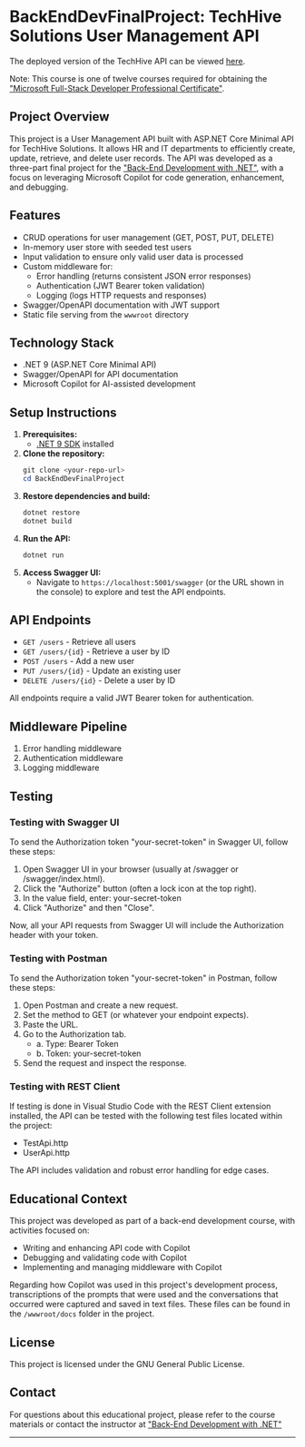 # BackEndDevFinalProject: TechHive Solutions User Management API

The deployed version of the TechHive API can be viewed <a href="https://dev.dotnetmurf.net/BackEndFinalProject/" target="_blank">here</a>.

Note: This course is one of twelve courses required for obtaining the <a href="https://www.coursera.org/professional-certificates/microsoft-full-stack-developer" target="_blank">"Microsoft Full-Stack Developer Professional Certificate"</a>.

## Project Overview
This project is a User Management API built with ASP.NET Core Minimal API for TechHive Solutions. It allows HR and IT departments to efficiently create, update, retrieve, and delete user records. The API was developed as a three-part final project for the <a href="https://www.coursera.org/learn/back-end-development-with-dotnet?specialization=microsoft-full-stack-developer" target="_blank">"Back-End Development with .NET"</a>, with a focus on leveraging Microsoft Copilot for code generation, enhancement, and debugging.

## Features
- CRUD operations for user management (GET, POST, PUT, DELETE)
- In-memory user store with seeded test users
- Input validation to ensure only valid user data is processed
- Custom middleware for:
  - Error handling (returns consistent JSON error responses)
  - Authentication (JWT Bearer token validation)
  - Logging (logs HTTP requests and responses)
- Swagger/OpenAPI documentation with JWT support
- Static file serving from the `wwwroot` directory

## Technology Stack
- .NET 9 (ASP.NET Core Minimal API)
- Swagger/OpenAPI for API documentation
- Microsoft Copilot for AI-assisted development

## Setup Instructions
1. **Prerequisites:**
   - [.NET 9 SDK](https://dotnet.microsoft.com/download) installed
2. **Clone the repository:**
   ```powershell
   git clone <your-repo-url>
   cd BackEndDevFinalProject
   ```
3. **Restore dependencies and build:**
   ```powershell
   dotnet restore
   dotnet build
   ```
4. **Run the API:**
   ```powershell
   dotnet run
   ```
5. **Access Swagger UI:**
   - Navigate to `https://localhost:5001/swagger` (or the URL shown in the console) to explore and test the API endpoints.

## API Endpoints
- `GET /users` - Retrieve all users
- `GET /users/{id}` - Retrieve a user by ID
- `POST /users` - Add a new user
- `PUT /users/{id}` - Update an existing user
- `DELETE /users/{id}` - Delete a user by ID

All endpoints require a valid JWT Bearer token for authentication.

## Middleware Pipeline
1. Error handling middleware
2. Authentication middleware
3. Logging middleware

## Testing

### Testing with Swagger UI

To send the Authorization token "your-secret-token" in Swagger UI, follow these steps:

1. Open Swagger UI in your browser (usually at /swagger or /swagger/index.html).
2. Click the "Authorize" button (often a lock icon at the top right).
3. In the value field, enter: your-secret-token
4. Click "Authorize" and then "Close".

Now, all your API requests from Swagger UI will include the Authorization header with your token.

### Testing with Postman

To send the Authorization token "your-secret-token" in Postman, follow these steps:

1. Open Postman and create a new request.
2. Set the method to GET (or whatever your endpoint expects).
3. Paste the URL.
4. Go to the Authorization tab.
   - a. Type: Bearer Token
   - b. Token: your-secret-token
5. Send the request and inspect the response.

### Testing with REST Client

If testing is done in Visual Studio Code with the REST Client extension installed, the API can be tested with the following test files located within the project:

- TestApi.http
- UserApi.http

The API includes validation and robust error handling for edge cases.

## Educational Context
This project was developed as part of a back-end development course, with activities focused on:
- Writing and enhancing API code with Copilot
- Debugging and validating code with Copilot
- Implementing and managing middleware with Copilot

Regarding how Copilot was used in this project's development process, transcriptions of the prompts that were used and the conversations that occurred were captured and saved in text files. These files can be found in the `/wwwroot/docs` folder in the project.

## License
This project is licensed under the GNU General Public License.

## Contact

For questions about this educational project, please refer to the course materials or contact the instructor at <a href="https://www.coursera.org/learn/back-end-development-with-dotnet?specialization=microsoft-full-stack-developer" target="_blank">"Back-End Development with .NET"</a>

---
